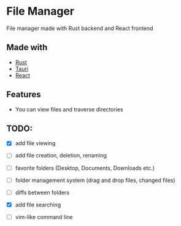 # File Manager 
File manager made with Rust backend and React frontend

## Made with
- [Rust](https://www.rust-lang.org/)
- [Tauri](https://tauri.app/)
- [React](https://reactjs.org/)

## Features
- You can view files and traverse directories

## TODO:
- [x] add file viewing
- [ ] add file creation, deletion, renaming

- [ ] favorite folders (Desktop, Documents, Downloads etc.)
- [ ] folder management system (drag and drop files, changed files)
- [ ] diffs between folders
- [x] add file searching
- [ ] vim-like command line